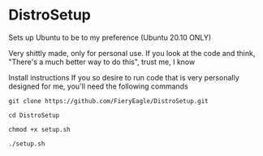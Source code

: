 # DistroSetup
Sets up Ubuntu to be to my preference (Ubuntu 20.10 ONLY)

Very shittly made, only for personal use. If you look at the code and think, "There's a much better way to do this", trust me, I know

Install instructions
If you so desire to run code that is very personally designed for me, you'll need the following commands

`git clone https://github.com/FieryEagle/DistroSetup.git`


`cd DistroSetup`


`chmod +x setup.sh`


`./setup.sh`
